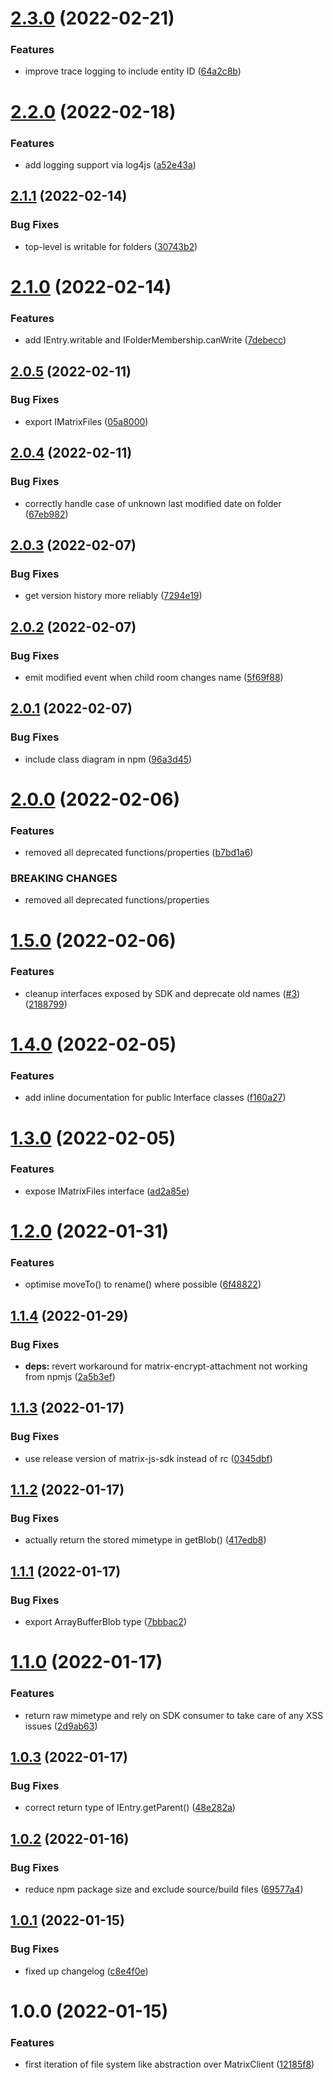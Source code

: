 # [2.3.0](https://github.com/matrix-org/matrix-files-sdk/compare/v2.2.0...v2.3.0) (2022-02-21)


### Features

* improve trace logging to include entity ID ([64a2c8b](https://github.com/matrix-org/matrix-files-sdk/commit/64a2c8be2cafc7fd8193adacd86e19ec2e3c6d04))

# [2.2.0](https://github.com/matrix-org/matrix-files-sdk/compare/v2.1.1...v2.2.0) (2022-02-18)


### Features

* add logging support via log4js ([a52e43a](https://github.com/matrix-org/matrix-files-sdk/commit/a52e43ace6a60cde1da2cbfcae5046d52c68978f))

## [2.1.1](https://github.com/matrix-org/matrix-files-sdk/compare/v2.1.0...v2.1.1) (2022-02-14)


### Bug Fixes

* top-level is writable for folders ([30743b2](https://github.com/matrix-org/matrix-files-sdk/commit/30743b22c4bee729a4fc5463267970e0910beaf5))

# [2.1.0](https://github.com/matrix-org/matrix-files-sdk/compare/v2.0.5...v2.1.0) (2022-02-14)


### Features

* add IEntry.writable and IFolderMembership.canWrite ([7debecc](https://github.com/matrix-org/matrix-files-sdk/commit/7debeccf3ff640169737c3f66a6d2ab308982efa))

## [2.0.5](https://github.com/matrix-org/matrix-files-sdk/compare/v2.0.4...v2.0.5) (2022-02-11)


### Bug Fixes

* export IMatrixFiles ([05a8000](https://github.com/matrix-org/matrix-files-sdk/commit/05a800049f511f9eaace4c16bff19ad1df3f5d96))

## [2.0.4](https://github.com/matrix-org/matrix-files-sdk/compare/v2.0.3...v2.0.4) (2022-02-11)


### Bug Fixes

* correctly handle case of unknown last modified date on folder ([67eb982](https://github.com/matrix-org/matrix-files-sdk/commit/67eb982335361cd040cb1d4fd4c4a8c116d4bc8b))

## [2.0.3](https://github.com/matrix-org/matrix-files-sdk/compare/v2.0.2...v2.0.3) (2022-02-07)


### Bug Fixes

* get version history more reliably ([7294e19](https://github.com/matrix-org/matrix-files-sdk/commit/7294e19d0b944077862abe4ea485c650a10ccfea))

## [2.0.2](https://github.com/matrix-org/matrix-files-sdk/compare/v2.0.1...v2.0.2) (2022-02-07)


### Bug Fixes

* emit modified event when child room changes name ([5f69f88](https://github.com/matrix-org/matrix-files-sdk/commit/5f69f88efb65f60d9f36aa764aab552a2cef9117))

## [2.0.1](https://github.com/matrix-org/matrix-files-sdk/compare/v2.0.0...v2.0.1) (2022-02-07)


### Bug Fixes

* include class diagram in npm ([96a3d45](https://github.com/matrix-org/matrix-files-sdk/commit/96a3d456ee29805d44d44abbe3aa3dcb30888c55))

# [2.0.0](https://github.com/matrix-org/matrix-files-sdk/compare/v1.5.0...v2.0.0) (2022-02-06)


### Features

* removed all deprecated functions/properties ([b7bd1a6](https://github.com/matrix-org/matrix-files-sdk/commit/b7bd1a657bd1552ce9693df92dbf267a05c5dbea))


### BREAKING CHANGES

* removed all deprecated functions/properties

# [1.5.0](https://github.com/matrix-org/matrix-files-sdk/compare/v1.4.0...v1.5.0) (2022-02-06)


### Features

* cleanup interfaces exposed by SDK and deprecate old names ([#3](https://github.com/matrix-org/matrix-files-sdk/issues/3)) ([2188799](https://github.com/matrix-org/matrix-files-sdk/commit/21887995a3940ba8e7cdf03b635076dba762445b))

# [1.4.0](https://github.com/matrix-org/matrix-files-sdk/compare/v1.3.0...v1.4.0) (2022-02-05)


### Features

* add inline documentation for public Interface classes ([f160a27](https://github.com/matrix-org/matrix-files-sdk/commit/f160a273419133447433b99be3d3e78e1e9f9be2))

# [1.3.0](https://github.com/matrix-org/matrix-files-sdk/compare/v1.2.0...v1.3.0) (2022-02-05)


### Features

* expose IMatrixFiles interface ([ad2a85e](https://github.com/matrix-org/matrix-files-sdk/commit/ad2a85e80cc479b86eba82d02441ed4d1b7f9d30))

# [1.2.0](https://github.com/matrix-org/matrix-files-sdk/compare/v1.1.4...v1.2.0) (2022-01-31)


### Features

* optimise moveTo() to rename() where possible ([6f48822](https://github.com/matrix-org/matrix-files-sdk/commit/6f48822265bece993e870b30390c857be949e7c9))

## [1.1.4](https://github.com/matrix-org/matrix-files-sdk/compare/v1.1.3...v1.1.4) (2022-01-29)


### Bug Fixes

* **deps:** revert workaround for matrix-encrypt-attachment not working from npmjs ([2a5b3ef](https://github.com/matrix-org/matrix-files-sdk/commit/2a5b3ef2fa410325a5311e639b3b717a49bdfed2))

## [1.1.3](https://github.com/matrix-org/matrix-files-sdk/compare/v1.1.2...v1.1.3) (2022-01-17)


### Bug Fixes

* use release version of matrix-js-sdk instead of rc ([0345dbf](https://github.com/matrix-org/matrix-files-sdk/commit/0345dbf0fbfb1903a0d8cdec0dbb6fdd6757c2b8))

## [1.1.2](https://github.com/matrix-org/matrix-files-sdk/compare/v1.1.1...v1.1.2) (2022-01-17)


### Bug Fixes

* actually return the stored mimetype in getBlob() ([417edb8](https://github.com/matrix-org/matrix-files-sdk/commit/417edb8fd63ecfb203183b1c0784ed1e471eb608))

## [1.1.1](https://github.com/matrix-org/matrix-files-sdk/compare/v1.1.0...v1.1.1) (2022-01-17)


### Bug Fixes

* export ArrayBufferBlob type ([7bbbac2](https://github.com/matrix-org/matrix-files-sdk/commit/7bbbac2cfd2a0847def628552cb6b897e429a413))

# [1.1.0](https://github.com/matrix-org/matrix-files-sdk/compare/v1.0.3...v1.1.0) (2022-01-17)


### Features

* return raw mimetype and rely on SDK consumer to take care of any XSS issues ([2d9ab63](https://github.com/matrix-org/matrix-files-sdk/commit/2d9ab6387f2abf9ff88c77cbd867c95ffc7feb4a))

## [1.0.3](https://github.com/matrix-org/matrix-files-sdk/compare/v1.0.2...v1.0.3) (2022-01-17)


### Bug Fixes

* correct return type of IEntry.getParent() ([48e282a](https://github.com/matrix-org/matrix-files-sdk/commit/48e282a4ce83fbbb2bcef892e07caf8522986e43))

## [1.0.2](https://github.com/matrix-org/matrix-files-sdk/compare/v1.0.1...v1.0.2) (2022-01-16)


### Bug Fixes

* reduce npm package size and exclude source/build files ([69577a4](https://github.com/matrix-org/matrix-files-sdk/commit/69577a428eae33ec430273b7e0519674b8ac426e))

## [1.0.1](https://github.com/matrix-org/matrix-files-sdk/compare/v1.0.0...v1.0.1) (2022-01-15)


### Bug Fixes

* fixed up changelog ([c8e4f0e](https://github.com/matrix-org/matrix-files-sdk/commit/c8e4f0e1b5bd95d6c8428aab6fb1002736373eae))

# 1.0.0 (2022-01-15)


### Features

* first iteration of file system like abstraction over MatrixClient ([12185f8](https://github.com/matrix-org/matrix-files-sdk/commit/12185f8d34c937141a1a21343421655a655b7726))
